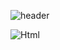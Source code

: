 
![header](https://capsule-render.vercel.app/api?type=wave&color=0:c2e59c,100:64b3f4&height=300&section=header&text=HELLO&fontSize=90&animation=fadeIn&fontColor=fff&fontAlignY=40)

<img alt="Html" src ="https://img.shields.io/badge/4chan.svg?&style=for-the-badge&logo=HTML5&logoColor=white"/>
